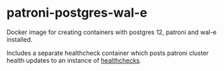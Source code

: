 # patroni-postgres-wal-e
Docker image for creating containers with postgres 12, patroni and wal-e installed.

Includes a separate healthcheck container which posts patroni cluster health updates to an instance of [healthchecks](https://github.com/healthchecks/healthchecks).
